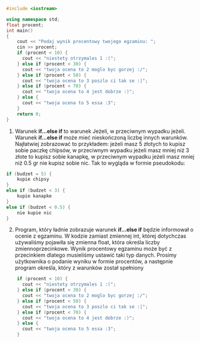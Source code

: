 ```cpp
#include <iostream>

using namespace std;
float procent;
int main()
{
    cout << "Podaj wynik procentowy twojego egzaminu: ";
    cin >> procent;
    if (procent < 10) {
      cout << "niestety otrzymales 1 :(";
    } else if (procent < 30) {
      cout << "twoja ocena to 2 moglo byc gorzej :/";
    } else if (procent < 50) {
      cout << "twoja ocena to 3 poszlo ci tak se :|";
    } else if (procent < 70) {
      cout << "twoja ocena to 4 jest dobrze :)";
    } else {
      cout << "twoja ocena to 5 essa :3";
    }
    return 0;
}

```

1. Warunek **if...else if** to warunek Jeżeli, w przeciwnym wypadku jeżeli. Warunek **if...else if** może mieć nieskończoną liczbę innych warunków. Najłatwiej zobrazować to przykładem: jeżeli masz 5 złotych to kupisz sobie paczkę chipsów, w przeciwnym wypadku jeżeli masz mniej niż 3 złote to kupisz sobie kanapkę, w przeciwnym wypadku jeżeli masz mniej niż 0.5 gr nie kupisz sobie nic. Tak to wygląda w formie pseudokodu:
```cpp
if (budzet = 5) {
    kupie chipsy
}
else if (budzet < 3) {
    kupie kanapke
}
else if (budzet < 0.5) {
    nie kupie nic
}
```

2. Program, który ładnie zobrazuje warunek **if...else if** będzie informował o ocenie z egzaminu. W kodzie zamiast zmiennej int, której dotychczas używaliśmy pojawiła się zmienna float, która określa liczby zmiennoprzecinkowe. Wynik procentowy egzaminu może być z przecinkiem dlatego musieliśmy ustawić taki typ danych. Prosimy użytkownika o podanie wyniku w formie procentów, a następnie program określa, który z warunków został spełniony
```cpp
    if (procent < 10) {
      cout << "niestety otrzymales 1 :(";
    } else if (procent < 30) {
      cout << "twoja ocena to 2 moglo byc gorzej :/";
    } else if (procent < 50) {
      cout << "twoja ocena to 3 poszlo ci tak se :|";
    } else if (procent < 70) {
      cout << "twoja ocena to 4 jest dobrze :)";
    } else {
      cout << "twoja ocena to 5 essa :3";
    }
```